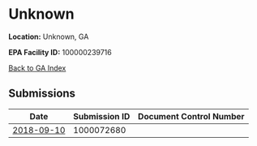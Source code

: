 # Unknown

**Location:** Unknown, GA

**EPA Facility ID:** 100000239716

[Back to GA Index](../../index.md)

## Submissions

| Date | Submission ID | Document Control Number |
|------|--------------|-------------------------|
| [2018-09-10](submissions/1000072680.md) | 1000072680 |  |
